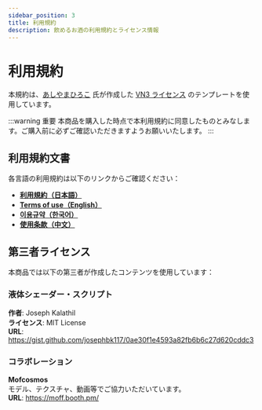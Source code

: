 ```yaml
---
sidebar_position: 3
title: 利用規約
description: 飲めるお酒の利用規約とライセンス情報
---
```


# 利用規約

本規約は、[あしやまひろこ](https://x.com/hiroko_TB) 氏が作成した [VN3 ライセンス](https://www.vn3.org/) のテンプレートを使用しています。

:::warning 重要
本商品を購入した時点で本利用規約に同意したものとみなします。ご購入前に必ずご確認いただきますようお願いいたします。
:::

## 利用規約文書

各言語の利用規約は以下のリンクからご確認ください：

- [**利用規約（日本語）**](https://drive.google.com/file/d/1Y5oQLq4LXndF5mK84QTJP9t6eIH_gEgb/view?usp=sharing)
- [**Terms of use（English）**](https://drive.google.com/file/d/18vPdtt1nxZ327__0JIunKnYCskhiFY_J/view?usp=drive_link)
- [**이용규약（한국어）**](https://drive.google.com/file/d/1jf9sF10mpuL3ceSEgMDvoc8ROifQpwTH/view?usp=drive_link)
- [**使用条款（中文）**](https://drive.google.com/file/d/1NkQjG6k3Y0txDvXu_AMJ94n4DULNtiPj/view?usp=drive_link)

## 第三者ライセンス

本商品では以下の第三者が作成したコンテンツを使用しています：

### 液体シェーダー・スクリプト

**作者**: Joseph Kalathil  
**ライセンス**: MIT License  
**URL**: https://gist.github.com/josephbk117/0ae30f1e4593a82fb6b6c27d620cddc3

### コラボレーション

**Mofcosmos**  
モデル、テクスチャ、動画等でご協力いただいています。  
**URL**: https://moff.booth.pm/
